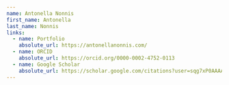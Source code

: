 ```yaml
---
name: Antonella Nonnis
first_name: Antonella
last_name: Nonnis
links:
  - name: Portfolio
    absolute_url: https://antonellanonnis.com/
  - name: ORCID
    absolute_url: https://orcid.org/0000-0002-4752-0113
  - name: Google Scholar
    absolute_url: https://scholar.google.com/citations?user=sqg7xP0AAAAJ&hl=en
---
```

